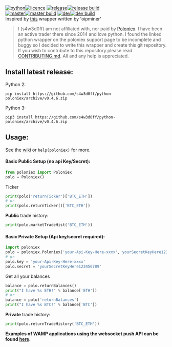[![python](https://img.shields.io/badge/python-2.7%20%26%203-blue.svg)![licence](https://img.shields.io/badge/licence-GPL%20v2-blue.svg)](https://github.com/s4w3d0ff/python-poloniex/blob/master/LICENSE) [![release](https://img.shields.io/github/release/s4w3d0ff/python-poloniex.svg)![release build](https://travis-ci.org/s4w3d0ff/python-poloniex.svg?branch=v0.4.6)](https://github.com/s4w3d0ff/python-poloniex/releases)  
[![master](https://img.shields.io/badge/branch-master-blue.svg)![master build](https://api.travis-ci.org/s4w3d0ff/python-poloniex.svg?branch=master)](https://github.com/s4w3d0ff/python-poloniex/tree/master) [![dev](https://img.shields.io/badge/branch-dev-blue.svg)![dev build](https://api.travis-ci.org/s4w3d0ff/python-poloniex.svg?branch=dev)](https://github.com/s4w3d0ff/python-poloniex/tree/dev)  
Inspired by [this](http://pastebin.com/8fBVpjaj) wrapper written by 'oipminer'  
> I (s4w3d0ff) am not affiliated with, nor paid by [Poloniex](https://poloniex.com). I have been an active trader there since 2014 and love python. I found the linked python wrapper on the poloniex support page to be incomplete and buggy so I decided to write this wrapper and create this git repository. If you wish to contribute to this repository please read [CONTRIBUTING.md](https://github.com/s4w3d0ff/python-poloniex/blob/master/CONTRIBUTING.md). All and any help is appreciated.
## Install latest release:
Python 2:
```
pip install https://github.com/s4w3d0ff/python-poloniex/archive/v0.4.6.zip
```

Python 3:
```
pip3 install https://github.com/s4w3d0ff/python-poloniex/archive/v0.4.6.zip
```

## Usage:
See the [wiki](https://github.com/s4w3d0ff/python-poloniex/wiki) or `help(poloniex)` for more.
#### Basic Public Setup (no api Key/Secret):
```python
from poloniex import Poloniex
polo = Poloniex()
```
Ticker
```python
print(polo('returnTicker')['BTC_ETH'])
# or
print(polo.returnTicker()['BTC_ETH'])
```
**Public** trade history:
```python
print(polo.marketTradeHist('BTC_ETH'))
```

#### Basic Private Setup (Api key/secret required):
```python
import poloniex
polo = poloniex.Poloniex('your-Api-Key-Here-xxxx','yourSecretKeyHere123456789')
# or
polo.key = 'your-Api-Key-Here-xxxx'
polo.secret = 'yourSecretKeyHere123456789'
```
Get all your balances
```python
balance = polo.returnBalances()
print("I have %s ETH!" % balance['ETH'])
# or
balance = polo('returnBalances')
print("I have %s BTC!" % balance['BTC'])
```
**Private** trade history:
```python
print(polo.returnTradeHistory('BTC_ETH'))
```
**Examples of WAMP applications using the websocket push API can be found [here](https://github.com/s4w3d0ff/python-poloniex/tree/master/examples).**
